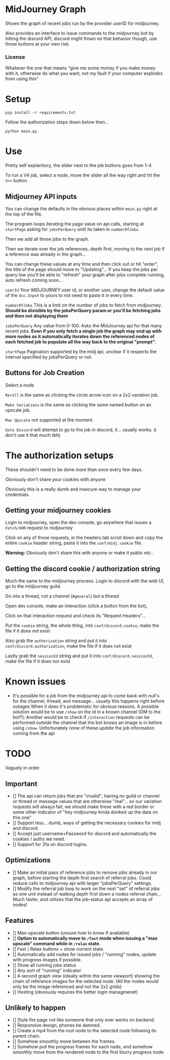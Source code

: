 # MidJourney Graph

Shows the graph of recent jobs run by the provider userID for midjourney.

Also provides an interface to issue commands to the midjourney bot by hitting the discord API, discord might frown on that behavior though, use those buttons at your own risk.

### License

Whatever the one that means "give me some money if you make money with it, otherwise do what you want, not my fault if your computer explodes from using this"

# Setup

`pip install -r requirements.txt`

Follow the authorization steps down below then...

`python main.py`

# Use

Pretty self explanitory, the slider next to the job buttons goes from 1-4.

To run a V4 job, select a node, move the slider all the way right and hit the `V<>` button.

## Midjourney API inputs

You can change the defaults in the obvious places within `main.py` right at the top of the file.

The program loops iterating the page value on api calls, starting at `startPage` asking for `jobsPerQuery` until its taken in `numberOfJobs`.

Then we add all those jobs to the graph.

Then we iterate over the job references, depth first, moving to the next job if a reference was already in the graph...

You can change these values at any time and then click out or hit "enter", the title of the page should move to "Updating"... If you keep the jobs per query low you'll be able to "refresh" your graph after jobs complete running, auto refresh coming soon...

`userId` Your _MIDJOURNEY_ user id, or another user, change the default value of the `dcc.Input` to yours to not need to paste it in every time.

`numberOfJobs` This is a limit on the number of jobs to fetch from midjourney. **Should be divisible by the jobsPerQuery param or you'll be fetching jobs and then not displaying them**

`jobsPerQuery` Any value from 0-100. Asks the MidJourney api for that many recent jobs. **Even if you only fetch a single job the graph may end up with more nodes as it automatically iterates down the referenced nodes of each fetched job to populate all the way back to the original "prompt".**

`startPage` Pagination supported by the midj api, unclear if it respects the interval specified by jobsPerQuery or not.

## Buttons for Job Creation

Select a node

`Reroll` is the same as clicking the circle arrow icon on a 2x2 variation job.

`Make Variations` is the same as clicking the same named button on an upscale job.

`Max Upscale` not supported at the moment.

`Goto Discord` will attempt to go to the job in discord, it... usually works. (i don't use it that much tbh)

# The authorization setups

These shouldn't need to be done more than once every few days.

Obviously don't share your cookies with anyone

Obviously this is a really dumb and insecure way to manage your credentials.

## Getting your midjourney cookies

Login to midjourney, open the dev console, go anywhere that issues a `Fetch/XHR` request to midjourney

Click on any of those requests, in the headers tab scroll down and copy the entire `cookie` header string, paste it into the `conf/midj.cookie` file.

**Warning:** Obviously don't share this with anyone or make it public etc..

## Getting the discord cookie / authorization string

Much the same to the midjourney process. Login to discord with the web UI, go to the midjourney guild.

Go into a thread, not a channel (`#general`) but a _thread_.

Open dev console, make an interaction (click a button from the bot),

Click on that interaction request and check its "Request Headers"...

Put the `cookie` string, the whole thing, into `conf/discord.cookie`, make the file if it does not exist

Also grab the `authorization` string and put it into `conf/discord.authorization`, make the file if it does not exist

Lastly grab the `sessionId` string and put it into `conf/discord.sessionId`, make the file if it does not exist

# Known issues

- It's possible for a job from the midjourney api to come back with null's for the channel, thread, and message... usually this happens right before outages
  When it does it's problematic for obvious reasons. A possible solution would be to use `/show` on the id in a known channel (DM to the bot?); Another
  would be to check if `/interaction` requests can be performed outside the channel that the bot knows an image is in before using `/show`. Unfortunately none of these
  _update_ the job information coming from the api

# TODO

Vaguely in order.

## Important

- [] The api can return jobs that are "invalid"; having no guild or channel or thread or message values that are otherwise "real"... so our variation requests will always fail; we should make these with a red border or some other indicator of "hey midjourney kinda donked up the data on this one"
- [] Support less... dumb, ways of getting the necessary cookies for midj and discord.
- [] Accept just username+Password for discord and automatically the cookies / auths we need.
- [] Support for 2fa on discord logins.

## Optimizations

- [] Make an initial pass of reference jobs to remove jobs already in our graph, before starting the depth first search of referral jobs. Could reduce calls to midjourney api with larger "jobsPerQuery" settings.
- [] Modify the referral job loop to work on the next "set" of referral jobs as one unit instead of walking depth first down a nodes referral chain... Much faster, and utilizes that the job-status api accepts an array of nodes!

## Features

- [] Max-upscale button (unsure how to know if available)
- [] **Option to automatically move to `/fast` mode when issuing a "max upscale" command while in `/relax` state.**
- [] Fast / Relax buttons + show current state.
- [] Automatically add nodes for issued jobs / "running" nodes, update with progress images if possible.
- [] Show all running jobs status
- [] Any sort of "running" indicator
- [] A second graph view (ideally within the same viewport) showing the chain of reference images for the selected node. (All the nodes would _only_ be the image referenced and not the 2x2 grids)
- [] Hosting (obviously requires the better login managmenet)

## Unlikely to happen

- [] Style the page not like someone that only ever works on backend.
- [] Responsive design, phones be damned.
- [] Create a mp4 from the root node to the selected node following its parent chain.
- [] Somehow smoothly move between the frames.
- [] Somehow pull the progress frames for each node, and somehow smoothly move from the rendered node to the first blurry progress node.
